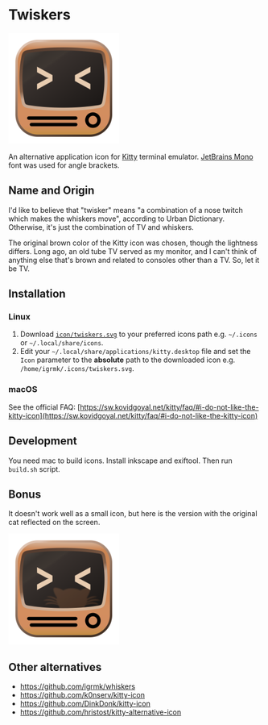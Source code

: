 Twiskers
========

<img src="icon/twiskers.svg" width="220"/>

An alternative application icon for [Kitty](https://sw.kovidgoyal.net/kitty/) terminal emulator.
[JetBrains Mono](https://www.jetbrains.com/lp/mono/) font was used for angle brackets.

Name and Origin
---------------

I'd like to believe that "twisker" means "a combination of a nose twitch which makes the whiskers move", according to Urban Dictionary.
Otherwise, it's just the combination of TV and whiskers.

The original brown color of the Kitty icon was chosen, though the lightness differs.
Long ago, an old tube TV served as my monitor,
and I can't think of anything else that's brown and related to consoles other than a TV.
So, let it be TV.

Installation
------------

### Linux

1. Download [`icon/twiskers.svg`](https://github.com/igrmk/twiskers/raw/main/icon/twiskers.svg)
   to your preferred icons path e.g. `~/.icons` or `~/.local/share/icons`.
2. Edit your `~/.local/share/applications/kitty.desktop` file
   and set the `Icon` parameter to the **absolute** path to the downloaded icon e.g. `/home/igrmk/.icons/twiskers.svg`.

### macOS

See the official FAQ: [https://sw.kovidgoyal.net/kitty/faq/#i-do-not-like-the-kitty-icon](https://sw.kovidgoyal.net/kitty/faq/#i-do-not-like-the-kitty-icon)

Development
-----------

You need mac to build icons. Install inkscape and exiftool. Then run `build.sh` script.

Bonus
-----

It doesn't work well as a small icon, but here is the version with the original cat reflected on the screen.

<img src="bonus/twiskers-cat.svg" width="220"/>

Other alternatives
------------------

* https://github.com/igrmk/whiskers
* https://github.com/k0nserv/kitty-icon
* https://github.com/DinkDonk/kitty-icon
* https://github.com/hristost/kitty-alternative-icon
